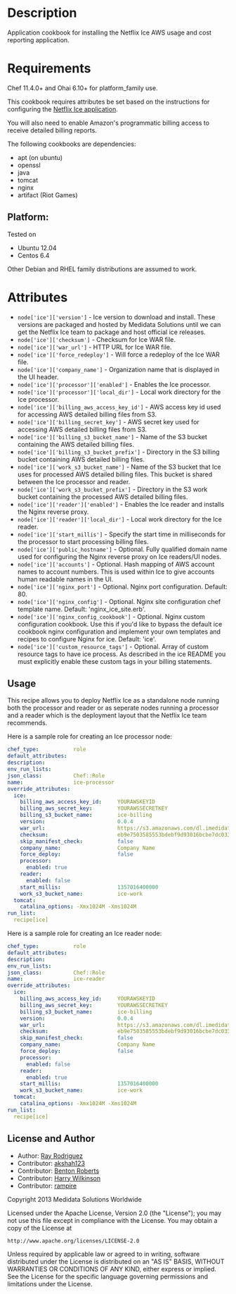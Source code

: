 Description
===========

Application cookbook for installing the Netflix Ice AWS usage
and cost reporting application.

Requirements
============

Chef 11.4.0+ and Ohai 6.10+ for platform_family use.

This cookbook requires attributes be set based on the instructions for 
configuring the [Netflix Ice application](https://github.com/Netflix/ice).

You will also need to enable Amazon's programmatic billing access to 
receive detailed billing reports.

The following cookbooks are dependencies:

* apt (on ubuntu)
* openssl
* java
* tomcat
* nginx
* artifact (Riot Games)

## Platform:

Tested on 

* Ubuntu 12.04
* Centos 6.4

Other Debian and RHEL family distributions are assumed to work.

Attributes
==========

* `node['ice']['version']` - Ice version to download and install.  These 
versions are packaged and hosted by Medidata Solutions until we can get the 
Netflix Ice team to package and host official ice releases.
* `node['ice']['checksum']` - Checksum for Ice WAR file.
* `node['ice']['war_url']` - HTTP URL for Ice WAR file.
* `node['ice']['force_redeploy']` - Will force a redeploy of the Ice WAR file.
* `node['ice']['company_name']` - Organization name that is displayed in the 
UI header.
* `node['ice']['processor']['enabled']` - Enables the Ice processor.
* `node['ice']['processor']['local_dir']` - Local work directory for the Ice
processor.
* `node['ice']['billing_aws_access_key_id']` - AWS access key id used for
accessing AWS detailed billing files from S3.
* `node['ice']['billing_secret_key']` - AWS secret key used for
accessing AWS detailed billing files from S3.
* `node['ice']['billing_s3_bucket_name']` - Name of the S3 bucket containing
the AWS detailed billing files.
* `node['ice']['billing_s3_bucket_prefix']` - Directory in the S3 billing bucket 
containing AWS detailed billing files.
* `node['ice']['work_s3_bucket_name']` - Name of the S3 bucket that Ice uses 
for processed AWS detailed billing files.  This bucket is shared between the Ice
processor and reader.
* `node['ice']['work_s3_bucket_prefix']` - Directory in the S3 work bucket 
containing the processed AWS detailed billing files.
* `node['ice']['reader']['enabled']` - Enables the Ice reader and installs the
Nginx reverse proxy.
* `node['ice']['reader']['local_dir']` - Local work directory for the Ice reader.
* `node['ice']['start_millis']` - Specify the start time in milliseconds for the 
processor to start processing billing files.
* `node['ice']['public_hostname']` - Optional. Fully qualified domain name used for 
configuring the Nginx reverse proxy on Ice readers/UI nodes.
* `node['ice']['accounts']` - Optional.  Hash mapping of AWS account names to 
account numbers.  This is used within Ice to give accounts human readable names 
in the UI.
* `node['ice']['nginx_port']` - Optional.  Nginx port configuration. Default: 80.
* `node['ice']['nginx_config']` - Optional.  Nginx site configuration chef 
template name.  Default: 'nginx_ice_site.erb'.
* `node['ice']['nginx_config_cookbook']` - Optional. Nginx custom configuration
cookbook.  Use this if you'd like to bypass the default ice cookbook nginx 
configuration and implement your own templates and recipes to configure Nginx for
ice.  Default: 'ice'.
* `node['ice']['custom_resource_tags']` - Optional.  Array of custom resource tags
to have ice process.  As described in the ice README you must explicitly enable these
custom tags in your billing statements.

## Usage

This recipe allows you to deploy Netflix Ice as a standalone node running both the
processor and reader or as seperate nodes running a processor and a reader which is the
deployment layout that the Netflix Ice team recommends.

Here is a sample role for creating an Ice processor node:
```YAML
chef_type:           role
default_attributes:
description:         
env_run_lists:
json_class:          Chef::Role
name:                ice-processor
override_attributes:
  ice:
    billing_aws_access_key_id:     YOURAWSKEYID
    billing_aws_secret_key:        YOURAWSSECRETKEY
    billing_s3_bucket_name:        ice-billing
    version:                       0.0.4
    war_url:                       https://s3.amazonaws.com/dl.imedidata.net/ice
    checksum:                      eb9e7503585553bdebf9d93016bcbe7dc033c21e2b1b2f0df0978ca2968df047
    skip_manifest_check:           false
    company_name:                  Company Name
    force_deploy:                  false
    processor:
      enabled: true
    reader:
      enabled: false
    start_millis:                  1357016400000
    work_s3_bucket_name:           ice-work
  tomcat:
    catalina_options: -Xmx1024M -Xms1024M
run_list:
  recipe[ice]
```

Here is a sample role for creating an Ice reader node:
```YAML
chef_type:           role
default_attributes:
description:         
env_run_lists:
json_class:          Chef::Role
name:                ice-reader
override_attributes:
  ice:
    billing_aws_access_key_id:     YOURAWSKEYID
    billing_aws_secret_key:        YOURAWSSECRETKEY
    billing_s3_bucket_name:        ice-billing
    version:                       0.0.4
    war_url:                       https://s3.amazonaws.com/dl.imedidata.net/ice
    checksum:                      eb9e7503585553bdebf9d93016bcbe7dc033c21e2b1b2f0df0978ca2968df047
    skip_manifest_check:           false
    company_name:                  Company Name
    force_deploy:                  false
    processor:
      enabled: false
    reader:
      enabled: true
    start_millis:                  1357016400000
    work_s3_bucket_name:           ice-work
  tomcat:
    catalina_options: -Xmx1024M -Xms1024M
run_list:
  recipe[ice]
```

## License and Author

* Author: [Ray Rodriguez](https://github.com/rayrod2030)
* Contributor: [akshah123](https://github.com/akshah123)
* Contributor: [Benton Roberts](https://github.com/benton)
* Contributor: [Harry Wilkinson](https://github.com/harryw)
* Contributor: [rampire](https://github.com/rampire)

Copyright 2013 Medidata Solutions Worldwide

Licensed under the Apache License, Version 2.0 (the "License"); you may not use this file except in compliance with the License. You may obtain a copy of the License at

    http://www.apache.org/licenses/LICENSE-2.0

Unless required by applicable law or agreed to in writing, software distributed under the License is distributed on an "AS IS" BASIS, WITHOUT WARRANTIES OR CONDITIONS OF ANY KIND, either express or implied. See the License for the specific language governing permissions and limitations under the License.
